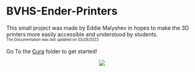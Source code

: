 # BVHS-Ender-Printers
This small project was made by Eddie Malyshev in hopes to make the 3D printers more easily accessible and understood by students. 
<br>
<sub><sub>The Documentation was last updated on 03/28/2023</sub></sub>
<br><br>
Go To the <a href="https://github.com/EAMalyshev/BVHS-Cura/tree/main/Cura">Cura</a> folder to get started!
<p align="center">
  <img src="https://upload.wikimedia.org/wikipedia/commons/thumb/d/d4/Klipper-logo_svg.svg/512px-Klipper-logo_svg.svg.png" />
</p>
